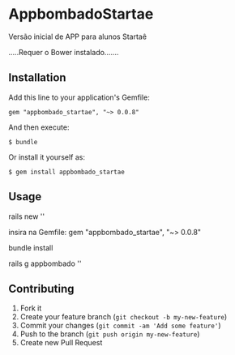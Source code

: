 # AppbombadoStartae

Versão inicial de APP para alunos Startaê

.....Requer o Bower instalado.......

## Installation

Add this line to your application's Gemfile:

    gem "appbombado_startae", "~> 0.0.8"

And then execute:

    $ bundle

Or install it yourself as:

    $ gem install appbombado_startae

## Usage

  rails new '<nomedoapp>'

  insira na Gemfile:
      gem "appbombado_startae", "~> 0.0.8"

  bundle install

  rails g appbombado '<nomedoapp>'

## Contributing

1. Fork it
2. Create your feature branch (`git checkout -b my-new-feature`)
3. Commit your changes (`git commit -am 'Add some feature'`)
4. Push to the branch (`git push origin my-new-feature`)
5. Create new Pull Request
